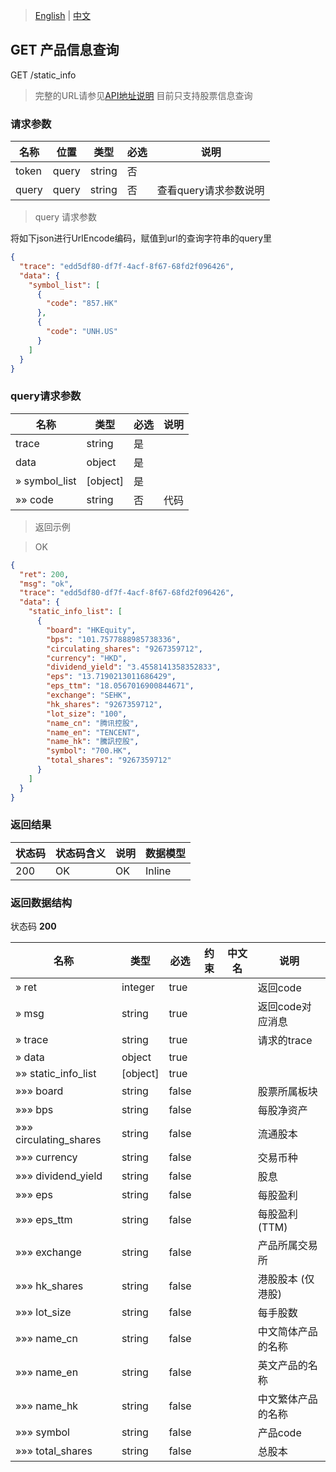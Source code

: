 > [English](./latest_order_book_price_query.md) | [中文](./latest_order_book_price_query_cn.md)

## GET 产品信息查询

GET /static_info
> 完整的URL请参见[API地址说明](./api_address_description_cn.md)
目前只支持股票信息查询

### 请求参数

| 名称                   | 位置  | 类型    | 必选 | 说明                                                         |
| ---------------------- | ----- | ------- | ---- | ------------------------------------------------------------ |
| token                  | query | string  | 否   |                                                          |
| query                   | query  | string  | 否   | 查看query请求参数说明                                   |

> query 请求参数

将如下json进行UrlEncode编码，赋值到url的查询字符串的query里
```json
{
  "trace": "edd5df80-df7f-4acf-8f67-68fd2f096426",
  "data": {
    "symbol_list": [
      {
        "code": "857.HK"
      },
      {
        "code": "UNH.US"
      }
    ]
  }
}
```

### query请求参数

|名称|类型|必选|说明|
|---|---|---|---|
|trace|string| 是 ||
|data|object| 是 ||
|» symbol_list|[object]| 是 ||
|»» code|string| 否 |代码|

> 返回示例

> OK

```json
{
  "ret": 200,
  "msg": "ok",
  "trace": "edd5df80-df7f-4acf-8f67-68fd2f096426",
  "data": {
    "static_info_list": [
      {
        "board": "HKEquity",
        "bps": "101.7577888985738336",
        "circulating_shares": "9267359712",
        "currency": "HKD",
        "dividend_yield": "3.4558141358352833",
        "eps": "13.7190213011686429",
        "eps_ttm": "18.0567016900844671",
        "exchange": "SEHK",
        "hk_shares": "9267359712",
        "lot_size": "100",
        "name_cn": "腾讯控股",
        "name_en": "TENCENT",
        "name_hk": "騰訊控股",
        "symbol": "700.HK",
        "total_shares": "9267359712"
      }
    ]
  }
}
```

### 返回结果

|状态码|状态码含义|说明|数据模型|
|---|---|---|---|
|200|OK|OK|Inline|

### 返回数据结构

状态码 **200**

|名称|类型|必选|约束|中文名|说明|
|---|---|---|---|---|---|
|» ret|integer|true|||返回code|
|» msg|string|true|||返回code对应消息|
|» trace|string|true|||请求的trace|
|» data|object|true||||
|»» static_info_list|[object]|true||||
|»»» board|string|false|||股票所属板块|
|»»» bps|string|false|||每股净资产|
|»»» circulating_shares|string|false|||流通股本|
|»»» currency|string|false|||交易币种|
|»»» dividend_yield|string|false|||股息|
|»»» eps|string|false|||每股盈利|
|»»» eps_ttm|string|false|||每股盈利 (TTM)|
|»»» exchange|string|false|||产品所属交易所|
|»»» hk_shares|string|false|||港股股本 (仅港股)|
|»»» lot_size|string|false|||每手股数|
|»»» name_cn|string|false|||中文简体产品的名称|
|»»» name_en|string|false|||英文产品的名称|
|»»» name_hk|string|false|||中文繁体产品的名称|
|»»» symbol|string|false|||产品code|
|»»» total_shares|string|false|||总股本|
